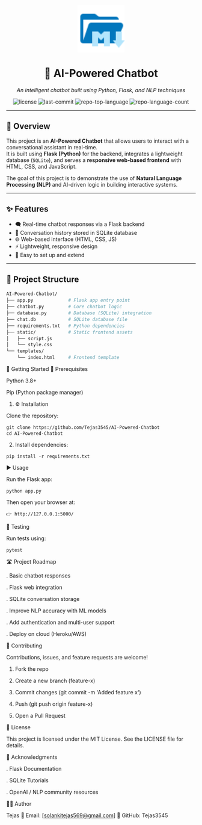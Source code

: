 <p align="center">
    <img src="https://raw.githubusercontent.com/PKief/vscode-material-icon-theme/ec559a9f6bfd399b82bb44393651661b08aaf7ba/icons/folder-markdown-open.svg" align="center" width="25%">
</p>

<h1 align="center">🤖 AI-Powered Chatbot</h1>

<p align="center">
    <em>An intelligent chatbot built using Python, Flask, and NLP techniques</em>
</p>

<p align="center">
	<img src="https://img.shields.io/github/license/Tejas3545/AI-Powered-Chatbot?style=flat&logo=opensourceinitiative&logoColor=white&color=0080ff" alt="license">
	<img src="https://img.shields.io/github/last-commit/Tejas3545/AI-Powered-Chatbot?style=flat&logo=git&logoColor=white&color=0080ff" alt="last-commit">
	<img src="https://img.shields.io/github/languages/top/Tejas3545/AI-Powered-Chatbot?style=flat&color=0080ff" alt="repo-top-language">
	<img src="https://img.shields.io/github/languages/count/Tejas3545/AI-Powered-Chatbot?style=flat&color=0080ff" alt="repo-language-count">
</p>

---

## 📌 Overview

This project is an **AI-Powered Chatbot** that allows users to interact with a conversational assistant in real-time.  
It is built using **Flask (Python)** for the backend, integrates a lightweight database (`SQLite`), and serves a **responsive web-based frontend** with HTML, CSS, and JavaScript.  

The goal of this project is to demonstrate the use of **Natural Language Processing (NLP)** and AI-driven logic in building interactive systems.

---

## ✨ Features

- 🗨️ Real-time chatbot responses via a Flask backend  
- 📂 Conversation history stored in SQLite database  
- 🌐 Web-based interface (HTML, CSS, JS)  
- ⚡ Lightweight, responsive design  
- 🔧 Easy to set up and extend  

---

## 📂 Project Structure

```sh
AI-Powered-Chatbot/
├── app.py             # Flask app entry point
├── chatbot.py         # Core chatbot logic
├── database.py        # Database (SQLite) integration
├── chat.db            # SQLite database file
├── requirements.txt   # Python dependencies
├── static/            # Static frontend assets
│   ├── script.js
│   └── style.css
└── templates/
    └── index.html     # Frontend template
```

🚀 Getting Started
🔑 Prerequisites

Python 3.8+

Pip (Python package manager)
1. ⚙️ Installation

Clone the repository:
```
git clone https://github.com/Tejas3545/AI-Powered-Chatbot
cd AI-Powered-Chatbot
```
2. Install dependencies:

```
pip install -r requirements.txt
```
▶️ Usage

Run the Flask app:
```
python app.py
```

Then open your browser at:
```
👉 http://127.0.0.1:5000/
```
🧪 Testing

Run tests using:
```
pytest
```
🛣️ Project Roadmap

. Basic chatbot responses

. Flask web integration

. SQLite conversation storage

. Improve NLP accuracy with ML models

. Add authentication and multi-user support

. Deploy on cloud (Heroku/AWS)

🤝 Contributing

Contributions, issues, and feature requests are welcome!

1. Fork the repo

2. Create a new branch (feature-x)

3. Commit changes (git commit -m 'Added feature x')

4. Push (git push origin feature-x)

5. Open a Pull Request

📜 License

This project is licensed under the MIT License.
See the LICENSE file for details.

🙏 Acknowledgments

. Flask Documentation

. SQLite Tutorials

. OpenAI / NLP community resources

👨‍💻 Author

Tejas
📧 Email: [solankitejas569@gmail.com]
🔗 GitHub: Tejas3545
